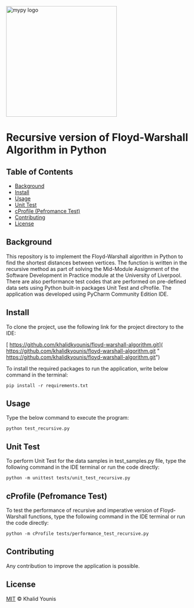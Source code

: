 <img src="https://www.liverpool.ac.uk/logo-size-test/full-colour.svg" alt="mypy logo" width="300px"/>

# Recursive version of Floyd-Warshall Algorithm in Python

## Table of Contents
- [Background](#background)
- [Install](#install)
- [Usage](#usage)
- [Unit Test](#unittest)
- [cProfile (Pefromance Test)](#cprofile)
- [Contributing](#contributing)
- [License](#license)

<a name="background"/>

## Background

This repository is to implement the Floyd-Warshall algorithm in Python to find the shortest distances between vertices. The function is written in the recursive method as part of solving the Mid-Module Assignment of the Software Development in Practice module at the University of Liverpool. There are also performance test codes that are performed on pre-defined data sets using Python built-in packages Unit Test and cProfile. The application was developed using PyCharm Community Edition IDE.

<a name="install"/>

## Install

To clone the project, use the following link for the project directory to the IDE:

   [ https://github.com/khalidkyounis/floyd-warshall-algorithm.git]( https://github.com/khalidkyounis/floyd-warshall-algorithm.git " https://github.com/khalidkyounis/floyd-warshall-algorithm.git")


To install the required packages to run the application, write below command in the terminal:

    pip install -r requirements.txt

<a name="usage"/>

## Usage

Type the below command to execute the program:

    python test_recursive.py

<a name="unittest"/>

## Unit Test

To perform Unit Test for the data samples in test_samples.py file, type the following command in the IDE terminal or run the code directly:

    python -m unittest tests/unit_test_recursive.py

<a name="cprofile"/>

## cProfile (Pefromance Test)

To test the performance of recursive and imperative version of Floyd-Warshall functions, type the following command in the IDE terminal or run the code directly:

    python -m cProfile tests/performance_test_recursive.py

<a name="contributing"/>

## Contributing

Any contribution to improve the application is possible.

<a name="license"/>

## License

[MIT](LICENSE) © Khalid Younis

